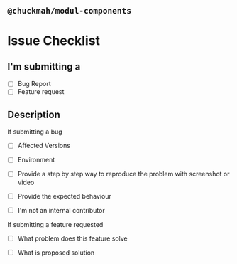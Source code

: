 ## `@chuckmah/modul-components`
# Issue Checklist

<!--
Please review the contribution guidelines: https://github.com/ulaval/modul-components/blob/develop/.github/CONTRIBUTING.md.
-->

<!--
Update "[ ]" to "[x]" to check a box
Content can be written in English or in French
-->

<!-- REQUIRED -->
## I'm submitting a
- [ ] Bug Report
- [ ] Feature request

## Description
<!-- Description here... -->

If submitting a bug
- [ ] Affected Versions
<!-- Enter modul-component and vue version here... -->
- [ ] Environment
<!-- Enter Device, Os, Browser and version here... -->
- [ ] Provide a step by step way to reproduce the problem with screenshot or video
<!-- Steps here... -->
- [ ] Provide the expected behaviour
<!-- Expected behaviour here... -->
- [ ] I'm not an internal contributor
<!-- If so, issues should be created within JIRA -->

If submitting a feature requested
- [ ] What problem does this feature solve
<!-- problem here... -->
- [ ] What is proposed solution
<!-- problem here... -->


<!-- Thanks for contributing! -->
